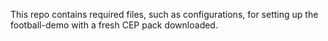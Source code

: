 This repo contains required files, such as configurations, for setting up the football-demo with a fresh CEP pack downloaded. 
